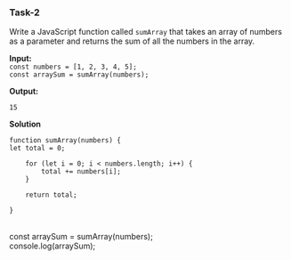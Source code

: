 ### Task-2

Write a JavaScript function called `sumArray` that takes an array of numbers as a parameter and returns the sum of all the numbers in the array.

**Input:**
<br>
`const numbers = [1, 2, 3, 4, 5];`
<br>
`const arraySum = sumArray(numbers);`

**Output:**
<br>

`15`

**Solution**
<br>

    function sumArray(numbers) {
    let total = 0;

        for (let i = 0; i < numbers.length; i++) {
            total += numbers[i];
        }

        return total;

    }

<br>
const arraySum = sumArray(numbers);
<br>
console.log(arraySum);
